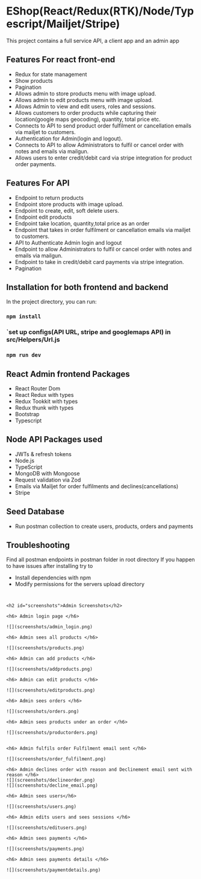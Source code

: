 # EShop(React/Redux(RTK)/Node/Typescript/Mailjet/Stripe)
This project contains a full service API, a client app and an admin app

## Features For react front-end
- Redux for state management
- Show products
- Pagination
- Allows admin to store products menu with image upload.
- Allows admin to edit products menu with image upload.
- Allows Admin to view and edit users, roles and sessions.
- Allows customers to order products while capturing their location(google maps geocoding), quantity, total price etc.
- Connects to API to send product order fulfilment or cancellation emails via mailjet to customers.
- Authentication for Admin(login and logout).
- Connects to API to allow Administrators to fulfil or cancel order with notes and emails via mailgun.
- Allows users to enter credit/debit card via stripe integration for product order payments.

## Features For API
- Endpoint to return products
- Endpoint store products with image upload.
- Endpoint to create, edit, soft delete users.
- Endpoint edit products
- Endpoint take location, quantity,total price as an order
- Endpoint that takes in order fulfilment or cancellation emails via mailjet to customers.
- API to Authenticate Admin login and logout
- Endpoint to allow Administrators to fulfil or cancel order with notes and emails via mailgun.
- Endpoint to take in credit/debit card payments via stripe integration.
- Pagination

## Installation for both frontend and backend

In the project directory, you can run:

### `npm install`
### `set up configs(API URL, stripe and googlemaps API) in src/Helpers/Url.js
### `npm run dev`

## React Admin frontend Packages
- React Router Dom
- React Redux with types
- Redux Tookkit with types
- Redux thunk with types
- Bootstrap
- Typescript

## Node API Packages used
- JWTs & refresh tokens
- Node.js
- TypeScript
- MongoDB with Mongoose
- Request validation via Zod
- Emails via Mailjet for order fulfilments and declines(cancellations)
- Stripe


## Seed Database
- Run postman collection to create users, products, orders and payments

## Troubleshooting
Find all postman endpoints in postman folder in root directory
If you happen to have issues after installing try to

- Install dependencies with npm
- Modify permissions for the servers upload  directory
```


<h2 id="screenshots">Admin Screenshots</h2>

<h6> Admin login page </h6>

![](screenshots/admin_login.png)

<h6> Admin sees all products </h6>

![](screenshots/products.png)

<h6> Admin can add products </h6>

![](screenshots/addproducts.png)

<h6> Admin can edit products </h6>

![](screenshots/editproducts.png)

<h6> Admin sees orders </h6>

![](screenshots/orders.png)

<h6> Admin sees products under an order </h6>

![](screenshots/productorders.png)


<h6> Admin fulfils order Fulfilment email sent </h6>

![](screenshots/order_fulfilment.png)

<h6> Admin declines order with reason and Declinement email sent with reason </h6>
![](screenshots/declineorder.png)
![](screenshots/decline_email.png)

<h6> Admin sees users</h6>

![](screenshots/users.png)

<h6> Admin edits users and sees sessions </h6>

![](screenshots/editusers.png)

<h6> Admin sees payments </h6>

![](screenshots/payments.png)

<h6> Admin sees payments details </h6>

![](screenshots/paymentdetails.png)
